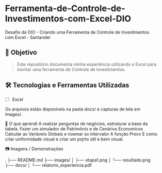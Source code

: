 # Ferramenta-de-Controle-de-Investimentos-com-Excel-DIO
Desafio da DIO -  Criando uma Ferramenta de Controle de Investimentos com Excel - Santander
## 📌 Objetivo


> Este repositório documenta minha experiência utilizando o Excel para montar uma ferramenta de Controle de Investimentos.

## 🛠️ Tecnologias e Ferramentas Utilizadas

- [ ] Excel

Os arquivos estão disponíveis na pasta docs/ e capturas de tela em images/.

🧠 O que aprendi
A realizar perguntas de negócios, estruturar a base da tabela.
Fazer um simulador de Patrimônio e de Cenários Economicos
Calcular as Variáveis Globais e noemar so intervalor
A função Procv
E como criar uniformidade visual e criar um pojrto útil e bem visual.

📷 Imagens / Demonstrações

.
├── README.md
├── images/
│   ├── etapa1.png
│   └── resultado.png
├── docs/
│   └── relatorio_experiencia.pdf
